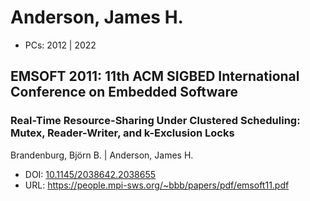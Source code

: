 # Anderson, James H.

* PCs: 2012 | 2022

## EMSOFT 2011: 11th ACM SIGBED International Conference on Embedded Software

### Real-Time Resource-Sharing Under Clustered Scheduling: Mutex, Reader-Writer, and k-Exclusion Locks
Brandenburg, Björn B. | Anderson, James H.
* DOI: [10.1145/2038642.2038655](https://doi.org/10.1145/2038642.2038655)
* URL: <https://people.mpi-sws.org/~bbb/papers/pdf/emsoft11.pdf>

